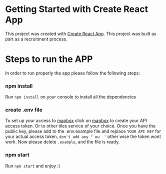 # Getting Started with Create React App

This project was created with [Create React App](https://github.com/facebook/create-react-app).
This project was built as part as a recruitment process.

# Steps to run the APP

In order to run properly the app please follow the following steps:

### npm install

Run `npm install` on your console to install all the dependencies

### create .env file

To set up your access to [mapbox](https://account.mapbox.com/) click on [mapbox](https://account.mapbox.com/access-tokens/) to create your API access token. Or to other tiles service of your choice.
Once you have the public key, please add to the .env.example file and replace `YOUR API KEY` for your actual access token, `don't add any " ou  '` other wise the token wont work.
Now please delete `.example`, and the file is ready.

### npm start

Run `npm start` and enjoy :)
